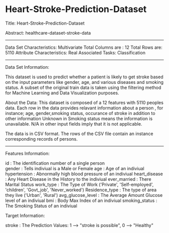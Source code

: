 # Heart-Stroke-Prediction-Dataset

Title: Heart-Stroke-Prediction-Dataset

Abstract: healthcare-dataset-stroke-data

-----------------------------------------------------	

Data Set Characteristics: Multivariate
Total Columns are : 12
Total Rows are: 5110
Attribute Characteristics: Real
Associated Tasks: Classification

-----------------------------------------------------	

Data Set Information:

This dataset is used to predict whether a patient is likely to get stroke based on the input parameters like gender, age, and various diseases and smoking status. A subset of the original train data is taken using the filtering method for Machine Learning and Data Visualization purposes.

About the Data: This dataset is composed of a 12 features with 5110 peoples data. Each row in the data provides relavant information about a person , for instance; age, gender,smoking status, occurance of stroke in addition to other information Unknown in Smoking status means the information is unavailable. N/A in other input fields imply that it is not applicable.

The data is in CSV format. The rows of the CSV file contain an 
instance corresponding records of persons.

-----------------------------------------------------

Features Information:

id                : The identification number of a single person                                                                          
gender            : Tells indiviual is a Male or Female
age               : Age of an indiviual
hypertension      : Abnormally high blood pressure of an indiviual
heart_disease     : Any Heart Disease in the History to the indiviual
ever_married      : There Marital Status
work_type         : The Type of Work ('Private', 'Self-employed', 'children', 'Govt_job', 'Never_worked')
Residence_type    : The type of area they live ('Urban', 'Rural')
avg_glucose_level : The Average Amount Glucose level of an indiviual
bmi               : Body Max Index of an indiviual
smoking_status    : The Smoking Status of an indiviual

Target Information:

stroke            : The Prediction Values: 1 --> "stroke is possible", 0 --> "Healthy"
